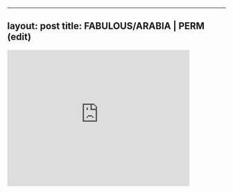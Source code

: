 

---
layout: post
title: FABULOUS/ARABIA | PERM (edit)
---


<iframe width="420" height="315" src="http://www.youtube.com/embed/wKTtJmIBc04" frameborder="0" allowfullscreen></iframe>

